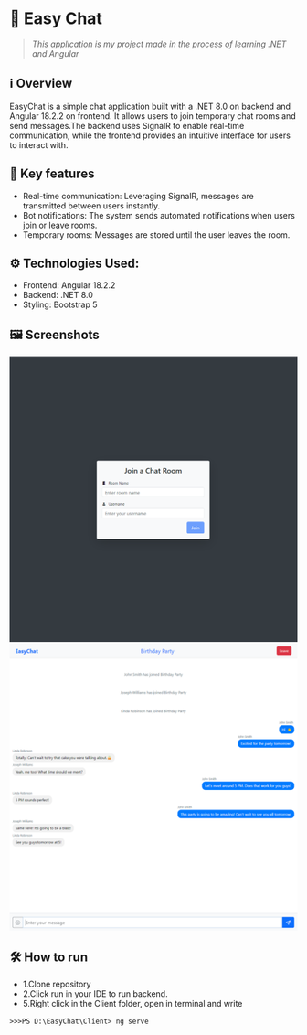 # 💬  Easy Chat
> *This application is my project made in the process of learning .NET and Angular*

## ℹ️ Overview
EasyChat is a simple chat application built with a .NET 8.0 on backend and Angular 18.2.2 on frontend. It allows users to join temporary chat rooms and send messages.The backend uses SignalR to enable real-time communication, while the frontend provides an intuitive interface for users to interact with.

## 🌟 Key features
- Real-time communication: Leveraging SignalR, messages are transmitted between users instantly.
- Bot notifications: The system sends automated notifications when users join or leave rooms.
- Temporary rooms: Messages are stored until the user leaves the room.

## ⚙️ Technologies Used:
- Frontend: Angular 18.2.2
- Backend: .NET 8.0
- Styling: Bootstrap 5

## 🖼️ Screenshots
![image alt](https://github.com/dkbanas/EasyChat/blob/eb724ad2d34d4ecce3f8f0b4965c43059dfdc2c5/Screenshots/JoinScreen.png)
![image alt](https://github.com/dkbanas/EasyChat/blob/eb724ad2d34d4ecce3f8f0b4965c43059dfdc2c5/Screenshots/RoomScreen.png)
## 🛠️ How to run
- 1.Clone repository
- 2.Click run in your IDE to run backend.
- 5.Right click in the Client folder, open in terminal and write
```CMD
>>>PS D:\EasyChat\Client> ng serve
```
